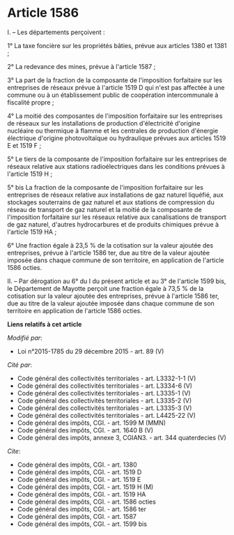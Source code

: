 # Article 1586

I. – Les départements perçoivent :

1° La taxe foncière sur les propriétés bâties, prévue aux articles 1380 et 1381 ;

2° La redevance des mines, prévue à l'article 1587 ;

3° La part de la fraction de la composante de l'imposition forfaitaire sur les entreprises de réseaux prévue à l'article 1519
D qui n'est pas affectée à une commune ou à un établissement public de coopération intercommunale à fiscalité propre ;

4° La moitié des composantes de l'imposition forfaitaire sur les entreprises de réseaux sur les installations de production
d'électricité d'origine nucléaire ou thermique à flamme et les centrales de production d'énergie électrique d'origine
photovoltaïque ou hydraulique prévues aux articles 1519 E et 1519 F ;

5° Le tiers de la composante de l'imposition forfaitaire sur les entreprises de réseaux relative aux stations
radioélectriques dans les conditions prévues à l'article 1519 H ;

5° bis La fraction de la composante de l'imposition forfaitaire sur les entreprises de réseaux relative aux installations de
gaz naturel liquéfié, aux stockages souterrains de gaz naturel et aux stations de compression du réseau de transport de gaz
naturel et la moitié de la composante de l'imposition forfaitaire sur les réseaux relative aux canalisations de transport de
gaz naturel, d'autres hydrocarbures et de produits chimiques prévue à l'article 1519 HA ;

6° Une fraction égale à 23,5 % de la cotisation sur la valeur ajoutée des entreprises, prévue à l'article 1586 ter, due au
titre de la valeur ajoutée imposée dans chaque commune de son territoire, en application de l'article 1586 octies.

II. – Par dérogation au 6° du I du présent article et au 3° de l'article 1599 bis, le Département de Mayotte perçoit une
fraction égale à 73,5 % de la cotisation sur la valeur ajoutée des entreprises, prévue à l'article 1586 ter, due au titre de
la valeur ajoutée imposée dans chaque commune de son territoire en application de l'article 1586 octies.

**Liens relatifs à cet article**

_Modifié par_:

  - Loi n°2015-1785 du 29 décembre 2015 - art. 89 (V)

_Cité par_:

  - Code général des collectivités territoriales - art. L3332-1-1 (V)
  - Code général des collectivités territoriales - art. L3334-6 (V)
  - Code général des collectivités territoriales - art. L3335-1 (V)
  - Code général des collectivités territoriales - art. L3335-2 (V)
  - Code général des collectivités territoriales - art. L3335-3 (V)
  - Code général des collectivités territoriales - art. L4425-22 (V)
  - Code général des impôts, CGI. - art. 1599 M (MMN)
  - Code général des impôts, CGI. - art. 1640 B (V)
  - Code général des impôts, annexe 3, CGIAN3. - art. 344 quaterdecies (V)

_Cite_:

  - Code général des impôts, CGI. - art. 1380
  - Code général des impôts, CGI. - art. 1519 D
  - Code général des impôts, CGI. - art. 1519 E
  - Code général des impôts, CGI. - art. 1519 H (M)
  - Code général des impôts, CGI. - art. 1519 HA
  - Code général des impôts, CGI. - art. 1586 octies
  - Code général des impôts, CGI. - art. 1586 ter
  - Code général des impôts, CGI. - art. 1587
  - Code général des impôts, CGI. - art. 1599 bis
